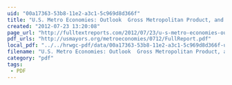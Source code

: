 ```yaml
---
uid: "00a17363-53b8-11e2-a3c1-5c969d8d366f"
title: "U.S. Metro Economies: Outlook  Gross Metropolitan Product, and Critical Role of Transportation Infrastructure | Full Text Reports..."
created: "2012-07-23 13:20:08"
page_url: "http://fulltextreports.com/2012/07/23/u-s-metro-economies-outlook-gross-metropolitan-product-and-critical-role-of-transportation-infrastructure/"
pdf_urls: "http://usmayors.org/metroeconomies/0712/FullReport.pdf"
local_pdf: "../../hrwgc-pdf/data/00a17363-53b8-11e2-a3c1-5c969d8d366f-u-s-metro-economies-outlook-gross-metropolitan-product-and-critical-role-of-transportation-infrastructure-full-text-reports.pdf"
filename: "U.S. Metro Economies: Outlook  Gross Metropolitan Product, and Critical Role of Transportation Infrastructure | Full Text Reports.html"
category: "pdf"
tags: 
 - PDF
---
```

